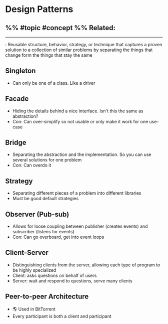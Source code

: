 # Design Patterns
%%
#topic
#concept
%%
**Related:**
-  

---

: Reusable structure, behavior, strategy, or technique that captures a proven solution to a collection of similar problems by separating the things that change form the things that stay the same

## Singleton
- Can only be one of a class. Like a driver

## Facade
- Hiding the details behind a nice interface. Isn't this the same as abstraction?
- Con: Can over-simplify so not usable or only make it work for one use-case

## Bridge
- Separating the abstraction and the implementation. So you can use several solutions for one problem
- Con: Can overdo it

## Strategy
- Separating different pieces of a problem into different libraries
- Must be good default strategies

## Observer (Pub-sub)
- Allows for loose coupling between publisher (creates events) and subscriber (listens for events)
- Con: Can go overboard, get into event loops

## Client-Server
- Distinguishing clients from the server, allowing each type of program to be highly specialized
- Client: asks questions on behalf of users
- Server: wait and respond to questions, serve many clients

## Peer-to-peer Architecture
- 🌎 Used in BitTorrent
- Every participant is both a client and participant
